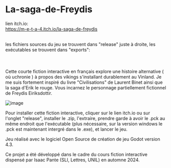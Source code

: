 # La-saga-de-Freydis

lien itch.io: <br />
https://m-e-t-a-4.itch.io/la-saga-de-freydis
<br />
<br />

les fichiers sources du jeu se trouvent dans "release" juste à droite, les exécutables se trouvent dans "exports": <br />
<br /><br /><br />
Cette courte fiction interactive en français explore une histoire alternative ( où uchronie ) à propos des vikings s'installant durablement au Vinland. Je me suis fortement inspiré du livre "Civilisations" de Laurent Binet ainsi que la saga d'Erik le rouge.  Vous incarnez le personnage partiellement fictionnel de Freydis Eiriksdottir. 




![image](https://github.com/user-attachments/assets/122a8dde-0e43-4fb8-be38-933fba1b210e)



Pour installer cette fiction interactive, cliquer sur le lien itch.io ou sur l'onglet "release", installer le .zip, l'extraire, prendre garde à avoir le .pck au même endroit que l'exécutable (plus nécessaire, sur la version windows le .pck est maintenant intergré dans le .exe), et lancer le jeu.

Jeu réalisé avec le logiciel Open Source de création de jeu Godot version 4.3. 

Ce projet a été développé dans le cadre du cours fiction interactive dispensé par Isaac Pante (SLI, Lettres, UNIL) en automne 2024.
